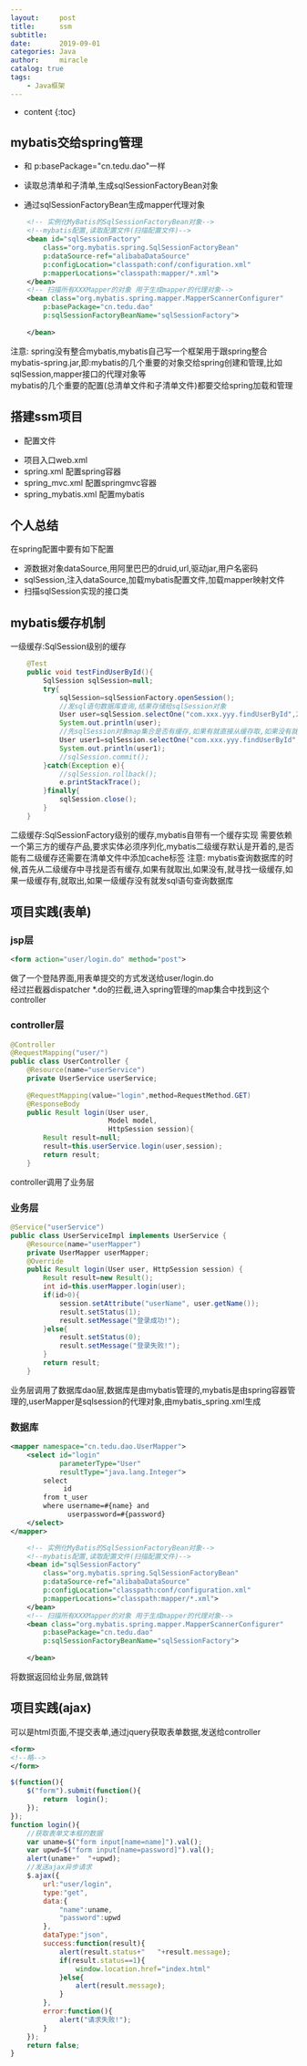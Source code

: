 ```yaml
---
layout:     post
title:      ssm
subtitle:   
date:       2019-09-01
categories: Java
author:     miracle
catalog: true
tags:
    - Java框架
---
```


* content
{:toc}

## mybatis交给spring管理
* <property  name="typeAliasesPackage" value="cn.tedu.dao"></property> 和 p:basePackage="cn.tedu.dao"一样

* 读取总清单和子清单,生成sqlSessionFactoryBean对象
* 通过sqlSessionFactoryBean生成mapper代理对象

```xml
	<!-- 实例化MyBatis的SqlSessionFactoryBean对象-->
	<!--mybatis配置,读取配置文件(扫描配置文件)-->
    <bean id="sqlSessionFactory"
        class="org.mybatis.spring.SqlSessionFactoryBean"
		p:dataSource-ref="alibabaDataSource"
		p:configLocation="classpath:conf/configuration.xml"
		p:mapperLocations="classpath:mapper/*.xml">
    </bean>
    <!-- 扫描所有XXXMapper的对象 用于生成mapper的代理对象-->
	<bean class="org.mybatis.spring.mapper.MapperScannerConfigurer"
        p:basePackage="cn.tedu.dao"
		p:sqlSessionFactoryBeanName="sqlSessionFactory">
    
    </bean>
```

注意:
spring没有整合mybatis,mybatis自己写一个框架用于跟spring整合  
mybatis-spring.jar,即:mybatis的几个重要的对象交给spring创建和管理,比如sqlSession,mapper接口的代理对象等  
mybatis的几个重要的配置(总清单文件和子清单文件)都要交给spring加载和管理  

## 搭建ssm项目


- 配置文件
 * 项目入口web.xml
 * spring.xml         配置spring容器
 * spring_mvc.xml     配置springmvc容器
 * spring_mybatis.xml 配置mybatis

## 个人总结

在spring配置中要有如下配置

* 源数据对象dataSource,用阿里巴巴的druid,url,驱动jar,用户名密码
* sqlSession,注入dataSource,加载mybatis配置文件,加载mapper映射文件
* 扫描sqlSession实现的接口类

## mybatis缓存机制
一级缓存:SqlSession级别的缓存

```java
	@Test
	public void testFindUserById(){
		SqlSession sqlSession=null;
		try{
			sqlSession=sqlSessionFactory.openSession();
			//发sql语句数据库查询,结果存储给sqlSession对象
			User user=sqlSession.selectOne("com.xxx.yyy.findUserById",20);
			System.out.println(user);
			//先sqlSession对象map集合是否有缓存,如果有就直接从缓存取,如果没有就走数据库
			User user1=sqlSession.selectOne("com.xxx.yyy.findUserById",20);
			System.out.println(user1);
			//sqlSession.commit();
		}catch(Exception e){
			//sqlSession.rollback();
			e.printStackTrace();
		}finally{
			sqlSession.close();
		}
	}
```


二级缓存:SqlSessionFactory级别的缓存,mybatis自带有一个缓存实现
需要依赖一个第三方的缓存产品,要求实体必须序列化,mybatis二级缓存默认是开着的,是否能有二级缓存还需要在清单文件中添加cache标签
注意:
mybatis查询数据库的时候,首先从二级缓存中寻找是否有缓存,如果有就取出,如果没有,就寻找一级缓存,如果一级缓存有,就取出,如果一级缓存没有就发sql语句查询数据库


## 项目实践(表单)

### jsp层

```xml
<form action="user/login.do" method="post">
```

做了一个登陆界面,用表单提交的方式发送给user/login.do  
经过拦截器dispatcher *.do的拦截,进入spring管理的map集合中找到这个controller  

### controller层

```java
@Controller
@RequestMapping("user/")
public class UserController {
    @Resource(name="userService")
	private UserService userService;
    
    @RequestMapping(value="login",method=RequestMethod.GET)
    @ResponseBody
	public Result login(User user,
			            Model model,
			            HttpSession session){
		Result result=null;
		result=this.userService.login(user,session);
		return result;
	}
```

controller调用了业务层

### 业务层

```java
@Service("userService")
public class UserServiceImpl implements UserService {
	@Resource(name="userMapper")
	private UserMapper userMapper;
	@Override
	public Result login(User user, HttpSession session) {
		Result result=new Result();
		int id=this.userMapper.login(user);
		if(id>0){
			session.setAttribute("userName", user.getName());
			result.setStatus(1);
			result.setMessage("登录成功!");
		}else{
			result.setStatus(0);
			result.setMessage("登录失败!");
		}
		return result;
	}
```

业务层调用了数据库dao层,数据库是由mybatis管理的,mybatis是由spring容器管理的,userMapper是sqlsession的代理对象,由mybatis_spring.xml生成

### 数据库

```xml
<mapper namespace="cn.tedu.dao.UserMapper">
	<select id="login" 
	        parameterType="User"
	        resultType="java.lang.Integer">
		select 
		     id
		from t_user
		where username=#{name} and
		      userpassword=#{password}
	</select>
</mapper>
```

```xml
	<!-- 实例化MyBatis的SqlSessionFactoryBean对象-->
	<!--mybatis配置,读取配置文件(扫描配置文件)-->
    <bean id="sqlSessionFactory"
        class="org.mybatis.spring.SqlSessionFactoryBean"
		p:dataSource-ref="alibabaDataSource"
		p:configLocation="classpath:conf/configuration.xml"
		p:mapperLocations="classpath:mapper/*.xml">
    </bean>
    <!-- 扫描所有XXXMapper的对象 用于生成mapper的代理对象-->
	<bean class="org.mybatis.spring.mapper.MapperScannerConfigurer"
        p:basePackage="cn.tedu.dao"
		p:sqlSessionFactoryBeanName="sqlSessionFactory">
    
    </bean>
```

将数据返回给业务层,做跳转

## 项目实践(ajax)

可以是html页面,不提交表单,通过jquery获取表单数据,发送给controller

```xml
<form>
<!--略-->
</form>
```

```js
$(function(){
	$("form").submit(function(){
		return  login();
	});
});
function login(){
	//获取表单文本框的数据
	var uname=$("form input[name=name]").val();
	var upwd=$("form input[name=password]").val();
	alert(uname+"  "+upwd);
	//发送ajax异步请求
	$.ajax({
		url:"user/login",
		type:"get",
		data:{
			"name":uname,
			"password":upwd
		},
		dataType:"json",
		success:function(result){
			alert(result.status+"   "+result.message);
			if(result.status==1){
				window.location.href="index.html"
			}else{
				alert(result.message);
			}
		},
		error:function(){
			alert("请求失败!");
		}
	});
	return false;
}
```



